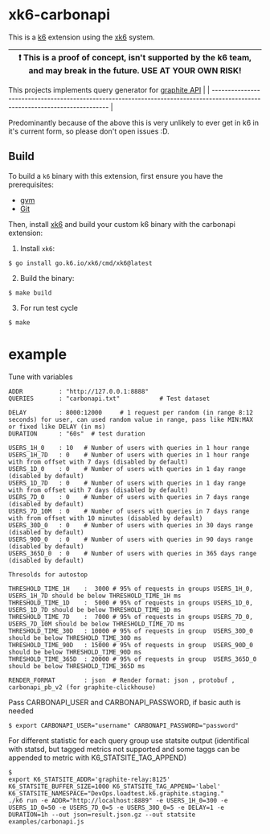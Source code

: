 # xk6-carbonapi

This is a [k6](https://go.k6.io/k6) extension using the [xk6](https://github.com/grafana/xk6) system.

| :exclamation: This is a proof of concept, isn't supported by the k6 team, and may break in the future. USE AT YOUR OWN RISK! |
| ---------------------------------------------------------------------------------------------------------------------------- |

This projects implements query generator for [graphite API](https://graphite-api.readthedocs.io/en/latest/api.html)
|
| ---------------------------------------------------------------------------------------------------------------------------- |

Predominantly because of the above this is very unlikely to ever get in k6 in it's current form, so please don't open issues :D. 

## Build

To build a `k6` binary with this extension, first ensure you have the prerequisites:

- [gvm](https://github.com/moovweb/gvm)
- [Git](https://git-scm.com/)

Then, install [xk6](https://github.com/grafana/xk6) and build your custom k6 binary with the carbonapi extension:

1. Install `xk6`:
  ```shell
  $ go install go.k6.io/xk6/cmd/xk6@latest
  ```

2. Build the binary:
  ```shell
  $ make build
  ```

3. For run test cycle
  ```shell
  $ make
  ```

# example

Tune with variables
```
ADDR          : "http://127.0.0.1:8888"
QUERIES       : "carbonapi.txt"           # Test dataset

DELAY         : 8000:12000     # 1 request per random (in range 8:12 seconds) for user, can used random value in range, pass like MIN:MAX or fixed like DELAY (in ms)
DURATION      : "60s"  # test duration

USERS_1H_0    : 10   # Number of users with queries in 1 hour range
USERS_1H_7D   : 0    # Number of users with queries in 1 hour range with from offset with 7 days (disabled by default)
USERS_1D_0    : 0    # Number of users with queries in 1 day range (disabled by default)
USERS_1D_7D   : 0    # Number of users with queries in 1 day range with from offset with 7 days (disabled by default)
USERS_7D_0    : 0    # Number of users with queries in 7 days range (disabled by default)
USERS_7D_10M  : 0    # Number of users with queries in 7 days range with from offset with 10 minutes (disabled by default)
USERS_30D_0   : 0    # Number of users with queries in 30 days range (disabled by default)
USERS_90D_0   : 0    # Number of users with queries in 90 days range (disabled by default)
USERS_365D_0  : 0    # Number of users with queries in 365 days range (disabled by default)

Thresolds for autostop

THRESHOLD_TIME_1H    :  3000 # 95% of requests in groups USERS_1H_0, USERS_1H_7D should be below THRESHOLD_TIME_1H ms
THRESHOLD_TIME_1D    :  5000 # 95% of requests in groups USERS_1D_0, USERS_1D_7D should be below THRESHOLD_TIME_1D ms
THRESHOLD_TIME_7D    :  7000 # 95% of requests in groups USERS_7D_0, USERS_7D_10M should be below THRESHOLD_TIME_7D ms
THRESHOLD_TIME_30D   : 10000 # 95% of requests in group  USERS_30D_0 should be below THRESHOLD_TIME_30D ms
THRESHOLD_TIME_90D   : 15000 # 95% of requests in group  USERS_90D_0 should be below THRESHOLD_TIME_90D ms
THRESHOLD_TIME_365D  : 20000 # 95% of requests in group  USERS_365D_0 should be below THRESHOLD_TIME_365D ms

RENDER_FORMAT        : json  # Render format: json , protobuf , carbonapi_pb_v2 (for graphite-clickhouse)
```

Pass CARBONAPI_USER and CARBONAPI_PASSWORD, if basic auth is needed
 ```shell
$ export CARBONAPI_USER="username" CARBONAPI_PASSWORD="password"
  ```

For different statistic for each query group use statsite output (identifical with statsd, but tagged metrics not supported and some taggs can be appended to metric with K6_STATSITE_TAG_APPEND)

```shell
$
export K6_STATSITE_ADDR='graphite-relay:8125' K6_STATSITE_BUFFER_SIZE=1000 K6_STATSITE_TAG_APPEND='label' K6_STATSITE_NAMESPACE="DevOps.loadtest.k6.graphite.staging."
./k6 run -e ADDR="http://localhost:8889" -e USERS_1H_0=300 -e USERS_1D_0=50 -e USERS_7D_0=5 -e USERS_30D_0=5 -e DELAY=1 -e DURATION=1h --out json=result.json.gz --out statsite examples/carbonapi.js
```
